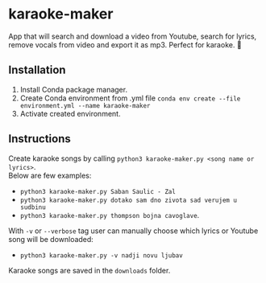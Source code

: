 # karaoke-maker
App that will search and download a video from Youtube, search for lyrics, remove vocals from video and export it as mp3. Perfect for karaoke. :microphone:

## Installation
1. Install Conda package manager.
2. Create Conda environment from .yml file `conda env create --file environment.yml --name karaoke-maker`
3. Activate created environment.

## Instructions
Create karaoke songs by calling `python3 karaoke-maker.py <song name or lyrics>`.  
Below are few examples:
- `python3 karaoke-maker.py Saban Saulic - Zal` 
- `python3 karaoke-maker.py dotako sam dno zivota sad verujem u sudbinu`
- `python3 karaoke-maker.py thompson bojna cavoglave`.  

With `-v` or `--verbose` tag user can manually choose which lyrics or Youtube 
song will be downloaded:
- `python3 karaoke-maker.py -v nadji novu ljubav`

Karaoke songs are saved in the `downloads` folder.
